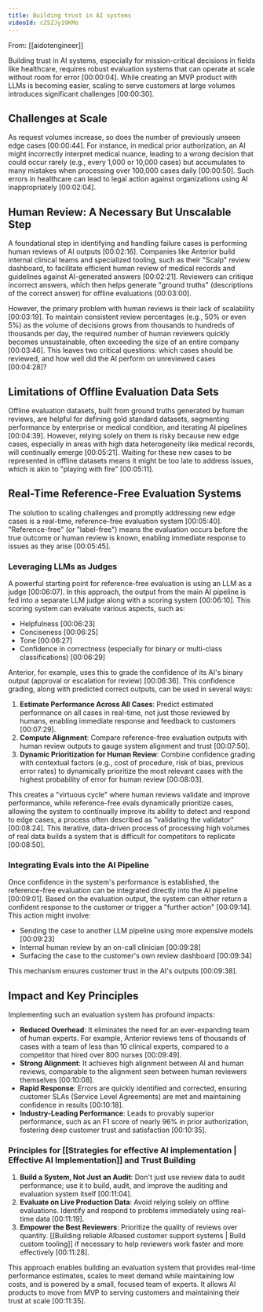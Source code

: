 ```yaml
---
title: Building trust in AI systems
videoId: cZ5ZJy19KMo
---
```


From: [[aidotengineer]] <br/> 

Building trust in AI systems, especially for mission-critical decisions in fields like healthcare, requires robust evaluation systems that can operate at scale without room for error <a class="yt-timestamp" data-t="00:00:04">[00:00:04]</a>. While creating an MVP product with LLMs is becoming easier, scaling to serve customers at large volumes introduces significant challenges <a class="yt-timestamp" data-t="00:00:30">[00:00:30]</a>.

## Challenges at Scale

As request volumes increase, so does the number of previously unseen edge cases <a class="yt-timestamp" data-t="00:00:44">[00:00:44]</a>. For instance, in medical prior authorization, an AI might incorrectly interpret medical nuance, leading to a wrong decision that could occur rarely (e.g., every 1,000 or 10,000 cases) but accumulates to many mistakes when processing over 100,000 cases daily <a class="yt-timestamp" data-t="00:00:50">[00:00:50]</a>. Such errors in healthcare can lead to legal action against organizations using AI inappropriately <a class="yt-timestamp" data-t="00:02:04">[00:02:04]</a>.

## Human Review: A Necessary But Unscalable Step

A foundational step in identifying and handling failure cases is performing human reviews of AI outputs <a class="yt-timestamp" data-t="00:02:16">[00:02:16]</a>. Companies like Anterior build internal clinical teams and specialized tooling, such as their "Scalp" review dashboard, to facilitate efficient human review of medical records and guidelines against AI-generated answers <a class="yt-timestamp" data-t="00:02:21">[00:02:21]</a>. Reviewers can critique incorrect answers, which then helps generate "ground truths" (descriptions of the correct answer) for offline evaluations <a class="yt-timestamp" data-t="00:03:00">[00:03:00]</a>.

However, the primary problem with human reviews is their lack of scalability <a class="yt-timestamp" data-t="00:03:19">[00:03:19]</a>. To maintain consistent review percentages (e.g., 50% or even 5%) as the volume of decisions grows from thousands to hundreds of thousands per day, the required number of human reviewers quickly becomes unsustainable, often exceeding the size of an entire company <a class="yt-timestamp" data-t="00:03:46">[00:03:46]</a>. This leaves two critical questions: which cases should be reviewed, and how well did the AI perform on unreviewed cases <a class="yt-timestamp" data-t="00:04:28">[00:04:28]</a>?

## Limitations of Offline Evaluation Data Sets

Offline evaluation datasets, built from ground truths generated by human reviews, are helpful for defining gold standard datasets, segmenting performance by enterprise or medical condition, and iterating AI pipelines <a class="yt-timestamp" data-t="00:04:39">[00:04:39]</a>. However, relying solely on them is risky because new edge cases, especially in areas with high data heterogeneity like medical records, will continually emerge <a class="yt-timestamp" data-t="00:05:21">[00:05:21]</a>. Waiting for these new cases to be represented in offline datasets means it might be too late to address issues, which is akin to "playing with fire" <a class="yt-timestamp" data-t="00:05:11">[00:05:11]</a>.

## Real-Time Reference-Free Evaluation Systems

The solution to scaling challenges and promptly addressing new edge cases is a real-time, reference-free evaluation system <a class="yt-timestamp" data-t="00:05:40">[00:05:40]</a>. "Reference-free" (or "label-free") means the evaluation occurs before the true outcome or human review is known, enabling immediate response to issues as they arise <a class="yt-timestamp" data-t="00:05:45">[00:05:45]</a>.

### Leveraging LLMs as Judges

A powerful starting point for reference-free evaluation is using an LLM as a judge <a class="yt-timestamp" data-t="00:06:07">[00:06:07]</a>. In this approach, the output from the main AI pipeline is fed into a separate LLM judge along with a scoring system <a class="yt-timestamp" data-t="00:06:10">[00:06:10]</a>. This scoring system can evaluate various aspects, such as:
*   Helpfulness <a class="yt-timestamp" data-t="00:06:23">[00:06:23]</a>
*   Conciseness <a class="yt-timestamp" data-t="00:06:25">[00:06:25]</a>
*   Tone <a class="yt-timestamp" data-t="00:06:27">[00:06:27]</a>
*   Confidence in correctness (especially for binary or multi-class classifications) <a class="yt-timestamp" data-t="00:06:29">[00:06:29]</a>

Anterior, for example, uses this to grade the confidence of its AI's binary output (approval or escalation for review) <a class="yt-timestamp" data-t="00:06:36">[00:06:36]</a>. This confidence grading, along with predicted correct outputs, can be used in several ways:
1.  **Estimate Performance Across All Cases**: Predict estimated performance on all cases in real-time, not just those reviewed by humans, enabling immediate response and feedback to customers <a class="yt-timestamp" data-t="00:07:29">[00:07:29]</a>.
2.  **Compute Alignment**: Compare reference-free evaluation outputs with human review outputs to gauge system alignment and trust <a class="yt-timestamp" data-t="00:07:50">[00:07:50]</a>.
3.  **Dynamic Prioritization for Human Review**: Combine confidence grading with contextual factors (e.g., cost of procedure, risk of bias, previous error rates) to dynamically prioritize the most relevant cases with the highest probability of error for human review <a class="yt-timestamp" data-t="00:08:03">[00:08:03]</a>.

This creates a "virtuous cycle" where human reviews validate and improve performance, while reference-free evals dynamically prioritize cases, allowing the system to continually improve its ability to detect and respond to edge cases, a process often described as "validating the validator" <a class="yt-timestamp" data-t="00:08:24">[00:08:24]</a>. This iterative, data-driven process of processing high volumes of real data builds a system that is difficult for competitors to replicate <a class="yt-timestamp" data-t="00:08:50">[00:08:50]</a>.

### Integrating Evals into the AI Pipeline

Once confidence in the system's performance is established, the reference-free evaluation can be integrated directly into the AI pipeline <a class="yt-timestamp" data-t="00:09:01">[00:09:01]</a>. Based on the evaluation output, the system can either return a confident response to the customer or trigger a "further action" <a class="yt-timestamp" data-t="00:09:14">[00:09:14]</a>. This action might involve:
*   Sending the case to another LLM pipeline using more expensive models <a class="yt-timestamp" data-t="00:09:23">[00:09:23]</a>
*   Internal human review by an on-call clinician <a class="yt-timestamp" data-t="00:09:28">[00:09:28]</a>
*   Surfacing the case to the customer's own review dashboard <a class="yt-timestamp" data-t="00:09:34">[00:09:34]</a>

This mechanism ensures customer trust in the AI's outputs <a class="yt-timestamp" data-t="00:09:38">[00:09:38]</a>.

## Impact and Key Principles

Implementing such an evaluation system has profound impacts:
*   **Reduced Overhead**: It eliminates the need for an ever-expanding team of human experts. For example, Anterior reviews tens of thousands of cases with a team of less than 10 clinical experts, compared to a competitor that hired over 800 nurses <a class="yt-timestamp" data-t="00:09:49">[00:09:49]</a>.
*   **Strong Alignment**: It achieves high alignment between AI and human reviews, comparable to the alignment seen between human reviewers themselves <a class="yt-timestamp" data-t="00:10:08">[00:10:08]</a>.
*   **Rapid Response**: Errors are quickly identified and corrected, ensuring customer SLAs (Service Level Agreements) are met and maintaining confidence in results <a class="yt-timestamp" data-t="00:10:18">[00:10:18]</a>.
*   **Industry-Leading Performance**: Leads to provably superior performance, such as an F1 score of nearly 96% in prior authorization, fostering deep customer trust and satisfaction <a class="yt-timestamp" data-t="00:10:35">[00:10:35]</a>.

### Principles for [[Strategies for effective AI implementation | Effective AI Implementation]] and Trust Building

1.  **Build a System, Not Just an Audit**: Don't just use review data to audit performance; use it to build, audit, and improve the auditing and evaluation system itself <a class="yt-timestamp" data-t="00:11:04">[00:11:04]</a>.
2.  **Evaluate on Live Production Data**: Avoid relying solely on offline evaluations. Identify and respond to problems immediately using real-time data <a class="yt-timestamp" data-t="00:11:19">[00:11:19]</a>.
3.  **Empower the Best Reviewers**: Prioritize the quality of reviews over quantity. [[Building reliable AIbased customer support systems | Build custom tooling]] if necessary to help reviewers work faster and more effectively <a class="yt-timestamp" data-t="00:11:28">[00:11:28]</a>.

This approach enables building an evaluation system that provides real-time performance estimates, scales to meet demand while maintaining low costs, and is powered by a small, focused team of experts. It allows AI products to move from MVP to serving customers and maintaining their trust at scale <a class="yt-timestamp" data-t="00:11:35">[00:11:35]</a>.